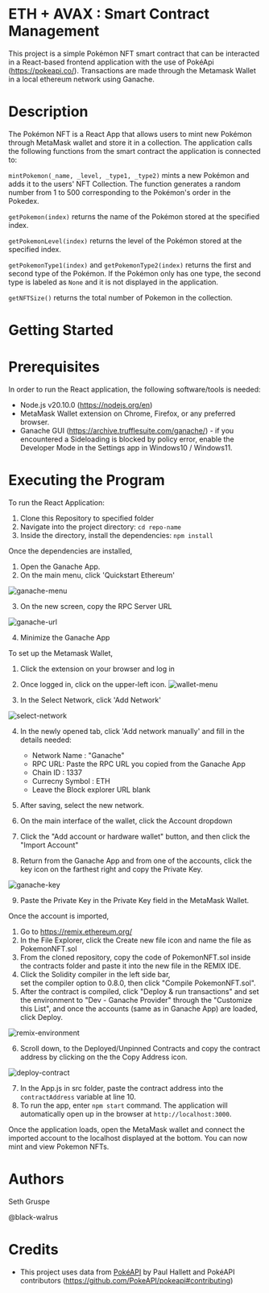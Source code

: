 # ETH + AVAX : Smart Contract Management 

This project is a simple Pokémon NFT smart contract that can be interacted in a React-based frontend application with the use of PokéApi (https://pokeapi.co/). Transactions are made through the Metamask Wallet in a local ethereum network using Ganache. 

# Description
The Pokémon NFT is a React App that allows users to mint new Pokémon through MetaMask wallet and store it in a collection. The application calls the following functions from the smart contract the application is connected to: 

`mintPokemon(_name, _level, _type1, _type2)` mints a new Pokémon and adds it to the users' NFT Collection. The function generates a random number from 1 to 500 corresponding to the Pokémon's order in the Pokedex. 

`getPokemon(index)` returns the name of the Pokémon stored at the specified index. 

`getPokemonLevel(index)` returns the level of the Pokémon stored at the specified index. 

`getPokemonType1(index)` and `getPokemonType2(index)` returns the first and second type of the Pokémon. If the Pokémon only has one type, the second type is labeled as `None` and it is not displayed in the application. 

`getNFTSize()` returns the total number of Pokemon in the collection. 

# Getting Started

# Prerequisites 
In order to run the React application, the following software/tools is needed: 

- Node.js v20.10.0 (https://nodejs.org/en)
- MetaMask Wallet extension on Chrome, Firefox, or any preferred browser. 
- Ganache GUI (https://archive.trufflesuite.com/ganache/) - if you encountered a Sideloading is blocked by policy error, enable the Developer Mode in the Settings app in Windows10 / Windows11.

# Executing the Program
To run the React Application: 
1. Clone this Repository to specified folder 
2. Navigate into the project directory: `cd repo-name` 
3. Inside the directory, install the dependencies: `npm install`

Once the dependencies are installed, 
1. Open the Ganache App.
2. On the main menu, click 'Quickstart Ethereum'

![ganache-menu](./assets/ganache-menu.png)

3. On the new screen, copy the RPC Server URL

![ganache-url](./assets/ganache-url.png)

4. Minimize the Ganache App


To set up the Metamask Wallet, 

1. Click the extension on your browser and log in
2. Once logged in, click on the upper-left icon. 
![wallet-menu](./assets/wallet-menu.png)

3. In the Select Network, click 'Add Network'

![select-network](./assets/wallet-select-network.png)

4. In the newly opened tab, click 'Add network manually' and fill in the details needed:
    - Network Name : "Ganache"
    - RPC URL: Paste the RPC URL you copied from the Ganache App 
    - Chain ID : 1337
    - Currecny Symbol : ETH
    - Leave the Block explorer URL blank


5. After saving, select the new network. 
6. On the main interface of the wallet, click the Account dropdown 
7. Click the "Add account or hardware wallet" button, and then click the "Import Account"
8. Return from the Ganache App and from one of the accounts, click the key icon on the farthest right and copy the Private Key. 

![ganache-key](./assets/ganache-key.png)

9. Paste the Private Key in the Private Key field in the MetaMask Wallet. 

Once the account is imported, 
1. Go to https://remix.ethereum.org/ 
2. In the File Explorer, click the Create new file icon 
and name the file as PokemonNFT.sol 
3. From the cloned repository, copy the code of PokemonNFT.sol inside the contracts folder and paste it into the new file in the REMIX IDE. 
4. Click the Solidity compiler in the left side bar,  
set the compiler option to 0.8.0, then click "Compile PokemonNFT.sol". 
5. After the contract is compiled, click "Deploy & run transactions" and set the environment to "Dev - Ganache Provider" through the "Customize this List", and once the accounts (same as in Ganache App) are loaded, click Deploy.

![remix-environment](./assets/remix-environment.png)

6. Scroll down, to the Deployed/Unpinned Contracts and copy the contract address by clicking on the the Copy Address icon.

![deploy-contract](./assets/deploy-contract.png)

7. In the App.js in src folder, paste the contract address 
into the `contractAddress` variable at line 10. 
8. To run the app, enter `npm start` command. The application will automatically open up in the browser 
at `http://localhost:3000`. 

Once the application loads, open the MetaMask wallet and connect the imported account to the localhost displayed at the bottom. You can now mint and view Pokemon NFTs.
 
 # Authors 
 Seth Gruspe

@black-walrus

 # Credits 
 - This project uses data from [PokéAPI](https://pokeapi.co/) by Paul Hallett and PokéAPI contributors (https://github.com/PokeAPI/pokeapi#contributing)